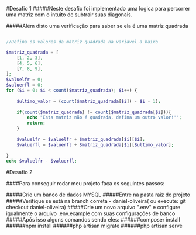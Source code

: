 #Desafio 1
#####Neste desafio foi implementado uma logica para percorrer uma matriz com o intuito de subtrair suas diagonais.

#####Além disto uma verificação para saber se ela é uma matriz quadrada

```php

//Defina os valores da matriz quadrada na variavel a baixo

$matriz_quadrada = [
    [1, 2, 3],
    [4, 5, 6],
    [7, 8, 9],
];
$valuelfr = 0;
$valuerfl = 0;
for ($i = 0; $i < count($matriz_quadrada); $i++) {
    
    $ultimo_valor = (count($matriz_quadrada[$i]) - $i - 1);
    
    if(count($matriz_quadrada) != count($matriz_quadrada[$i])){
        echo "Esta matriz não é quadrada, defina um outro valor!'";
        return;
    }
    
    $valuelfr = $valuelfr + $matriz_quadrada[$i][$i];
    $valuerfl = $valuerfl + $matriz_quadrada[$i][$ultimo_valor];
    
}  
echo $valuelfr - $valuerfl;

```

#Desafio 2

####Para conseguir rodar meu projeto faça os seguintes passos:

#####Crie um banco de dados MYSQL
#####Entre na pasta raiz do projeto
#####Verifique se está na branch correta - daniel-oliveira( ou execute: git checkout daniel-oliveira)
#####Crie um novo arquivo ".env" e configure igualmente o arquivo .env.example com suas configurações de banco
#####Após isso alguns comandos sendo eles:
######composer install
######npm install
######php artisan migrate
######php artisan serve


